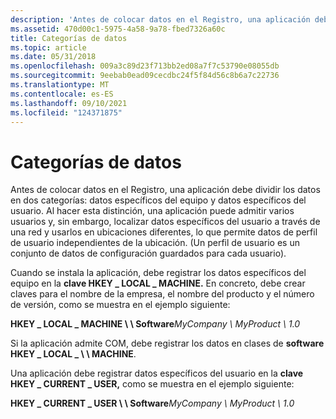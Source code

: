 ```yaml
---
description: 'Antes de colocar datos en el Registro, una aplicación debe dividir los datos en dos categorías: datos específicos del equipo y datos específicos del usuario.'
ms.assetid: 470d00c1-5975-4a58-9a78-fbed7326a60c
title: Categorías de datos
ms.topic: article
ms.date: 05/31/2018
ms.openlocfilehash: 009a3c89d23f713bb2ed08a7f7c53790e08055db
ms.sourcegitcommit: 9eebab0ead09cecdbc24f5f84d56c8b6a7c22736
ms.translationtype: MT
ms.contentlocale: es-ES
ms.lasthandoff: 09/10/2021
ms.locfileid: "124371875"
---
```

# <a name="categories-of-data"></a>Categorías de datos

Antes de colocar datos en el Registro, una aplicación debe dividir los datos en dos categorías: datos específicos del equipo y datos específicos del usuario. Al hacer esta distinción, una aplicación puede admitir varios usuarios y, sin embargo, localizar datos específicos del usuario a través de una red y usarlos en ubicaciones diferentes, lo que permite datos de perfil de usuario independientes de la ubicación. (Un perfil de usuario es un conjunto de datos de configuración guardados para cada usuario).

Cuando se instala la aplicación, debe registrar los datos específicos del equipo en la **clave HKEY \_ LOCAL \_ MACHINE.** En concreto, debe crear claves para el nombre de la empresa, el nombre del producto y el número de versión, como se muestra en el ejemplo siguiente:

**HKEY \_ LOCAL \_ MACHINE \\ \\ Software**_MyCompany \\ MyProduct \\ 1.0_

Si la aplicación admite COM, debe registrar los datos en clases de **software HKEY \_ LOCAL \_ \\ \\ MACHINE**.

Una aplicación debe registrar datos específicos del usuario en la **clave HKEY \_ CURRENT \_ USER,** como se muestra en el ejemplo siguiente:

**HKEY \_ CURRENT \_ USER \\ \\ Software**_MyCompany \\ MyProduct \\ 1.0_

 

 



